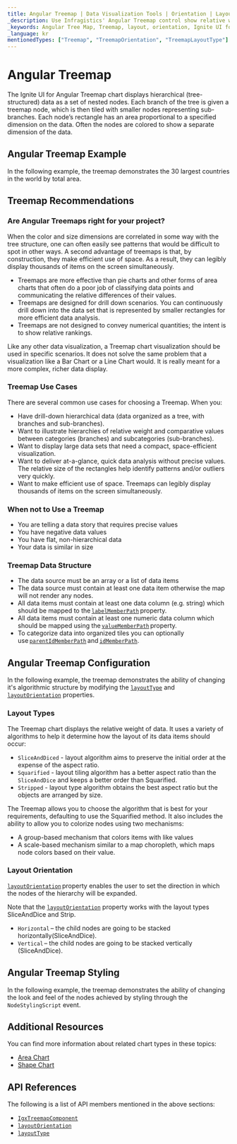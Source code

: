 ```yaml
---
title: Angular Treemap | Data Visualization Tools | Orientation | Layout | Data Binding | Infragistics
_description: Use Infragistics' Angular Treemap control show relative weighting of data points at more than one level supporting strip, squarified, and slice-and-dice algorithms. Learn about Ignite UI for Angular treemap!
_keywords: Angular Tree Map, Treemap, layout, orientation, Ignite UI for Angular, Infragistics
_language: kr
mentionedTypes: ["Treemap", "TreemapOrientation", "TreemapLayoutType"]
---
```


# Angular Treemap

The Ignite UI for Angular Treemap chart displays hierarchical (tree-structured) data as a set of nested nodes. Each branch of the tree is given a treemap node, which is then tiled with smaller nodes representing sub-branches. Each node’s rectangle has an area proportional to a specified dimension on the data. Often the nodes are colored to show a separate dimension of the data.

## Angular Treemap Example

In the following example, the treemap demonstrates the 30 largest countries in the world by total area.

<code-view style="height: 600px" alt="Angular Treemap Example"
           data-demos-base-url="{environment:dvDemosBaseUrl}"
                    iframe-src="{environment:dvDemosBaseUrl}/charts/tree-map/overview"
                                                 github-src="charts/tree-map/overview">
</code-view>


<div class="divider--half"></div>

## Treemap Recommendations

### Are Angular Treemaps right for your project?

When the color and size dimensions are correlated in some way with the tree structure, one can often easily see patterns that would be difficult to spot in other ways. A second advantage of treemaps is that, by construction, they make efficient use of space. As a result, they can legibly display thousands of items on the screen simultaneously.

*   Treemaps are more effective than pie charts and other forms of area charts that often do a poor job of classifying data points and communicating the relative differences of their values.
*   Treemaps are designed for drill down scenarios. You can continuously drill down into the data set that is represented by smaller rectangles for more efficient data analysis.
*   Treemaps are not designed to convey numerical quantities; the intent is to show relative rankings.

Like any other data visualization, a Treemap chart visualization should be used in specific scenarios. It does not solve the same problem that a visualization like a Bar Chart or a Line Chart would. It is really meant for a more complex, richer data display.

### Treemap Use Cases

There are several common use cases for choosing a Treemap. When you:

*   Have drill-down hierarchical data (data organized as a tree, with branches and sub-branches).
*   Want to illustrate hierarchies of relative weight and comparative values between categories (branches) and subcategories (sub-branches).
*   Want to display large data sets that need a compact, space-efficient visualization.
*   Want to deliver at-a-glance, quick data analysis without precise values. The relative size of the rectangles help identify patterns and/or outliers very quickly.
*   Want to make efficient use of space. Treemaps can legibly display thousands of items on the screen simultaneously.

### When not to Use a Treemap

*   You are telling a data story that requires precise values
*   You have negative data values
*   You have flat, non-hierarchical data
*   Your data is similar in size

### Treemap Data Structure

*   The data source must be an array or a list of data items
*   The data source must contain at least one data item otherwise the map will not render any nodes.
*   All data items must contain at least one data column (e.g. string) which should be mapped to the [`labelMemberPath`]({environment:dvApiBaseUrl}/products/ignite-ui-angular/api/docs/typescript/latest/classes/igniteui_angular_charts.igxtreemapcomponent.html#labelMemberPath) property.
*   All data items must contain at least one numeric data column which should be mapped using the [`valueMemberPath`]({environment:dvApiBaseUrl}/products/ignite-ui-angular/api/docs/typescript/latest/classes/igniteui_angular_charts.igxtreemapcomponent.html#valueMemberPath) property.
*   To categorize data into organized tiles you can optionally use [`parentIdMemberPath`]({environment:dvApiBaseUrl}/products/ignite-ui-angular/api/docs/typescript/latest/classes/igniteui_angular_charts.igxtreemapcomponent.html#parentIdMemberPath) and [`idMemberPath`]({environment:dvApiBaseUrl}/products/ignite-ui-angular/api/docs/typescript/latest/classes/igniteui_angular_charts.igxtreemapcomponent.html#idMemberPath).

## Angular Treemap Configuration

In the following example, the treemap demonstrates the ability of changing it's algorithmic structure by modifying the [`layoutType`]({environment:dvApiBaseUrl}/products/ignite-ui-angular/api/docs/typescript/latest/classes/igniteui_angular_charts.igxtreemapcomponent.html#layoutType) and [`layoutOrientation`]({environment:dvApiBaseUrl}/products/ignite-ui-angular/api/docs/typescript/latest/classes/igniteui_angular_charts.igxtreemapcomponent.html#layoutOrientation) properties.

<code-view style="height: 600px" alt="Angular Treemap Layout Configuration"
           data-demos-base-url="{environment:dvDemosBaseUrl}"
                    iframe-src="{environment:dvDemosBaseUrl}/charts/tree-map/layout"
                                                 github-src="charts/tree-map/layout">
</code-view>


<div class="divider--half"></div>

### Layout Types

The Treemap chart displays the relative weight of data. It uses a variety of algorithms to help it determine how the layout of its data items should occur:

*   `SliceAndDiced` - layout algorithm aims to preserve the initial order at the expense of the aspect ratio.
*   `Squarified` - layout tiling algorithm has a better aspect ratio than the `SliceAndDice` and keeps a better order than Squarified.
*   `Stripped` - layout type algorithm obtains the best aspect ratio but the objects are arranged by size.

The Treemap allows you to choose the algorithm that is best for your requirements, defaulting to use the Squarified method. It also includes the ability to allow you to colorize nodes using two mechanisms:

*   A group-based mechanism that colors items with like values
*   A scale-based mechanism similar to a map choropleth, which maps node colors based on their value.

### Layout Orientation

[`layoutOrientation`]({environment:dvApiBaseUrl}/products/ignite-ui-angular/api/docs/typescript/latest/classes/igniteui_angular_charts.igxtreemapcomponent.html#layoutOrientation) property enables the user to set the direction in which the nodes of the hierarchy will be expanded.

Note that the [`layoutOrientation`]({environment:dvApiBaseUrl}/products/ignite-ui-angular/api/docs/typescript/latest/classes/igniteui_angular_charts.igxtreemapcomponent.html#layoutOrientation) property works with the layout types SliceAndDice and Strip.

*   `Horizontal` – the child nodes are going to be stacked horizontally(SliceAndDice).
*   `Vertical` – the child nodes are going to be stacked vertically (SliceAndDice).

## Angular Treemap Styling

In the following example, the treemap demonstrates the ability of changing the look and feel of the nodes achieved by styling through the `NodeStylingScript` event.

<code-view style="height: 600px" alt="Angular Treemap Styling"
           data-demos-base-url="{environment:dvDemosBaseUrl}"
                    iframe-src="{environment:dvDemosBaseUrl}/charts/tree-map/styling"
                                                 github-src="charts/tree-map/styling">
</code-view>


<div class="divider--half"></div>

## Additional Resources

You can find more information about related chart types in these topics:

*   [Area Chart](area-chart.md)
*   [Shape Chart](shape-chart.md)

## API References

The following is a list of API members mentioned in the above sections:

*   [`IgxTreemapComponent`]({environment:dvApiBaseUrl}/products/ignite-ui-angular/api/docs/typescript/latest/classes/igniteui_angular_charts.igxtreemapcomponent.html)
*   [`layoutOrientation`]({environment:dvApiBaseUrl}/products/ignite-ui-angular/api/docs/typescript/latest/classes/igniteui_angular_charts.igxtreemapcomponent.html#layoutOrientation)
*   [`layoutType`]({environment:dvApiBaseUrl}/products/ignite-ui-angular/api/docs/typescript/latest/classes/igniteui_angular_charts.igxtreemapcomponent.html#layoutType)
